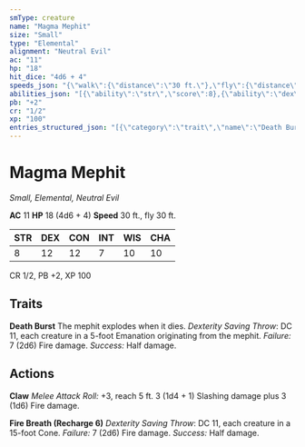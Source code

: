 ```yaml
---
smType: creature
name: "Magma Mephit"
size: "Small"
type: "Elemental"
alignment: "Neutral Evil"
ac: "11"
hp: "18"
hit_dice: "4d6 + 4"
speeds_json: "{\"walk\":{\"distance\":\"30 ft.\"},\"fly\":{\"distance\":\"30 ft.\"}}"
abilities_json: "[{\"ability\":\"str\",\"score\":8},{\"ability\":\"dex\",\"score\":12},{\"ability\":\"con\",\"score\":12},{\"ability\":\"int\",\"score\":7},{\"ability\":\"wis\",\"score\":10},{\"ability\":\"cha\",\"score\":10}]"
pb: "+2"
cr: "1/2"
xp: "100"
entries_structured_json: "[{\"category\":\"trait\",\"name\":\"Death Burst\",\"text\":\"The mephit explodes when it dies. *Dexterity Saving Throw*: DC 11, each creature in a 5-foot Emanation originating from the mephit. *Failure:*  7 (2d6) Fire damage. *Success:*  Half damage.\"},{\"category\":\"action\",\"name\":\"Claw\",\"text\":\"*Melee Attack Roll:* +3, reach 5 ft. 3 (1d4 + 1) Slashing damage plus 3 (1d6) Fire damage.\"},{\"category\":\"action\",\"name\":\"Fire Breath\",\"recharge\":\"Recharge 6\",\"text\":\"*Dexterity Saving Throw*: DC 11, each creature in a 15-foot Cone. *Failure:*  7 (2d6) Fire damage. *Success:*  Half damage.\"}]"
---
```


# Magma Mephit
*Small, Elemental, Neutral Evil*

**AC** 11
**HP** 18 (4d6 + 4)
**Speed** 30 ft., fly 30 ft.

| STR | DEX | CON | INT | WIS | CHA |
| --- | --- | --- | --- | --- | --- |
| 8 | 12 | 12 | 7 | 10 | 10 |

CR 1/2, PB +2, XP 100

## Traits

**Death Burst**
The mephit explodes when it dies. *Dexterity Saving Throw*: DC 11, each creature in a 5-foot Emanation originating from the mephit. *Failure:*  7 (2d6) Fire damage. *Success:*  Half damage.

## Actions

**Claw**
*Melee Attack Roll:* +3, reach 5 ft. 3 (1d4 + 1) Slashing damage plus 3 (1d6) Fire damage.

**Fire Breath (Recharge 6)**
*Dexterity Saving Throw*: DC 11, each creature in a 15-foot Cone. *Failure:*  7 (2d6) Fire damage. *Success:*  Half damage.

